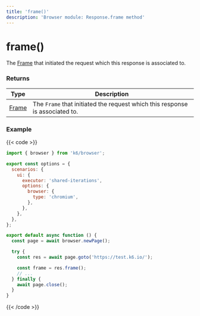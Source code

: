 ```yaml
---
title: 'frame()'
description: 'Browser module: Response.frame method'
---
```


# frame()

The [Frame](https://grafana.com/docs/k6/<K6_VERSION>/javascript-api/k6-experimental/browser/frame/) that initiated the request which this response is associated to.

### Returns

| Type                                                                                            | Description                                                                  |
| ----------------------------------------------------------------------------------------------- | ---------------------------------------------------------------------------- |
| [Frame](https://grafana.com/docs/k6/<K6_VERSION>/javascript-api/k6-experimental/browser/frame/) | The `Frame` that initiated the request which this response is associated to. |

### Example

{{< code >}}

```javascript
import { browser } from 'k6/browser';

export const options = {
  scenarios: {
    ui: {
      executor: 'shared-iterations',
      options: {
        browser: {
          type: 'chromium',
        },
      },
    },
  },
};

export default async function () {
  const page = await browser.newPage();

  try {
    const res = await page.goto('https://test.k6.io/');

    const frame = res.frame();
    // ...
  } finally {
    await page.close();
  }
}
```

{{< /code >}}
